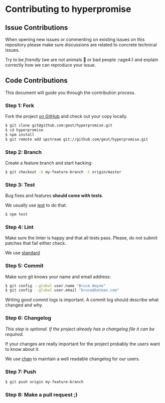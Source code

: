 # Contributing to hyperpromise

## Issue Contributions

When opening new issues or commenting on existing issues on this repository
please make sure discussions are related to concrete technical issues.

Try to be *friendly* (we are not animals :monkey: or bad people :rage4:) and explain correctly how we can reproduce your issue.

## Code Contributions

This document will guide you through the contribution process.

### Step 1: Fork

Fork the project [on GitHub](https://github.com/geut/hyperpromise) and check out your copy locally.

```bash
$ git clone git@github.com:geut/hyperpromise.git
$ cd hyperpromise
$ npm install
$ git remote add upstream git://github.com/geut/hyperpromise.git
```

### Step 2: Branch

Create a feature branch and start hacking:

```bash
$ git checkout -b my-feature-branch -t origin/master
```

### Step 3: Test

Bug fixes and features **should come with tests**.

We usually use [jest](https://jestjs.io/) to do that.

```bash
$ npm test
```

### Step 4: Lint

Make sure the linter is happy and that all tests pass. Please, do not submit
patches that fail either check.

We use [standard](https://standardjs.com/)

### Step 5: Commit

Make sure git knows your name and email address:

```bash
$ git config --global user.name "Bruce Wayne"
$ git config --global user.email "bruce@batman.com"
```

Writing good commit logs is important. A commit log should describe what
changed and why.

### Step 6: Changelog

_This step is optional. If the project already has a changelog file it can be required._

If your changes are really important for the project probably the users want to know about it.

We use [chan](https://github.com/geut/chan/) to maintain a well readable changelog for our users.

### Step 7: Push

```bash
$ git push origin my-feature-branch
```

### Step 8: Make a pull request ;)
